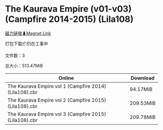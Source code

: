 # The Kaurava Empire (v01-v03) (Campfire 2014-2015) (Lila108)

[磁力链接⬇Magnet Link](magnet:?xt=urn:btih:166af624737523b8c16186f43827b3e96b73bd9b&dn=The%20Kaurava%20Empire%20%28v01-v03%29%20%28Campfire%202014-2015%29%20%28Lila108%29)

打包下载📦仍在工事中

文件数：3

总大小：513.47MiB

Online | Download
--- | ---
The Kaurava Empire vol 1 (Campfire 2014) (Lila108).cbr | 94.17MiB
The Kaurava Empire vol 2 (Campfire 2015) (Lila108).cbr | 209.53MiB
The Kaurava Empire vol 3 (Campfire 2015) (Lila108).cbr | 209.78MiB